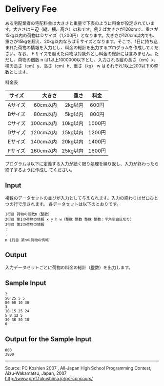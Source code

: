 # Delivery Fee

ある宅配業者の宅配料金は大きさと重量で下表のように料金が設定されています。大きさは三辺（縦、横、高さ）の和です。例えば大きさが120cmで、重さが15kg以内の荷物はＤサイズ（1,200円）となります。大きさが120cm以内でも、重さが15kgを超え、20kg以内ならばＥサイズとなります。そこで、1日に持ち込まれた荷物の情報を入力とし、料金の総計を出力するプログラムを作成してください。なお、Ｆサイズを超えた荷物は対象外とし料金の総計には含みません。ただし、荷物の個数 n は1以上1000000以下とし、入力される縦の長さ（cm）x、横の長さ（cm）y、高さ（cm）h、重さ（kg） w はそれぞれ1以上200以下の整数とします。

料金表

| サイズ  |    大きさ |     重さ |   料金 |
|:-------:|----------:|---------:|:------:|
| Aサイズ |  60cm以内 |  2kg以内 |  600円 |
| Bサイズ |  80cm以内 |  5kg以内 |  800円 |
| Cサイズ | 100cm以内 | 10kg以内 | 1000円 |
| Dサイズ | 120cm以内 | 15kg以内 | 1200円 |
| Eサイズ | 140cm以内 | 20kg以内 | 1400円 |
| Fサイズ | 160cm以内 | 25kg以内 | 1600円 |

プログラムは以下に定義する入力が続く限り処理を繰り返し、入力が終わったら終了するように作成し てください。

## Input

複数のデータセットの並びが入力として与えられます。入力の終わりはゼロひとつの行で示されます。 各データセットは以下のとおりです。

    1行目 荷物の個数n（整数）
    2行目 第1の荷物の情報 x y h w（整数 整数 整数 整数；半角空白区切り）
    3行目 第2の荷物の情報
    ：
    ：
    n 1行目 第nの荷物の情報

## Output

入力データセットごとに荷物の料金の総計（整数）を出力します。

## Sample Input

    2
    50 25 5 5
    80 60 10 30
    3
    10 15 25 24
    5 8 12 5
    30 30 30 18
    0

## Output for the Sample Input

    800
    3800

* * *

Source: PC Koshien 2007 , All-Japan High School Programming Contest, Aizu-Wakamatsu, Japan, 2007   
<http://www.pref.fukushima.jp/pc-concours/>
